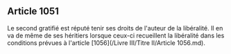 Article 1051
----
Le second gratifié est réputé tenir ses droits de l'auteur de la libéralité. Il
en va de même de ses héritiers lorsque ceux-ci recueillent la libéralité dans
les conditions prévues à l'article [1056](/Livre III/Titre II/Article 1056.md).

